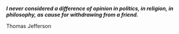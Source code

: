 _**I never considered a difference of opinion in politics, in religion, in philosophy, as cause for withdrawing from a friend.**_

Thomas Jefferson